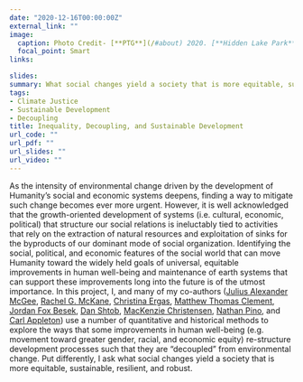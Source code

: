 ```yaml
---
date: "2020-12-16T00:00:00Z"
external_link: ""
image:
  caption: Photo Credit- [**PTG**](/#about) 2020. [**Hidden Lake Park**](https://tnstateparks.com/parks/harpeth-river), Nashville, TN.
  focal_point: Smart
links:

slides:
summary: What social changes yield a society that is more equitable, sustainable, resilient, and robust?
tags:
- Climate Justice 
- Sustainable Development
- Decoupling
title: Inequality, Decoupling, and Sustainable Development
url_code: ""
url_pdf: ""
url_slides: ""
url_video: ""
---
```


As the intensity of environmental change driven by the development of Humanity’s social and economic systems deepens, finding a way to mitigate such change becomes ever more urgent. However, it is well acknowledged that the growth-oriented development of systems (i.e. cultural, economic, political) that structure our social relations is ineluctably tied to activities that rely on the extraction of natural resources and exploitation of sinks for the byproducts of our dominant mode of social organization. Identifying the social, political, and economic features of the social world that can move Humanity toward the widely held goals of universal, equitable improvements in human well-being and maintenance of earth systems that can support these improvements long into the future is of the utmost importance. In this project, I, and many of my co-authors ([Julius Alexander McGee](/author/julius-alexander-mcgee/), [Rachel G. McKane](/author/rachel-g.-mckane/), [Christina Ergas](/author/christina-ergas/), [Matthew Thomas Clement](/author/matthew-thomas-clement/), [Jordan Fox Besek](/author/jordan-fox-besek/), [Dan Shtob](/author/daniel-shtob/), [MacKenzie Christensen](/author/mackenzie-christensen/), [Nathan Pino](/author/nathan-pino/), and [Carl Appleton](/author/carl-appleton/)) use a number of quantitative and historical methods to explore the ways that some improvements in human well-being (e.g. movement toward greater gender, racial, and economic equity) re-structure development processes such that they are “decoupled” from environmental change. Put differently, I ask what social changes yield a society that is more equitable, sustainable, resilient, and robust.